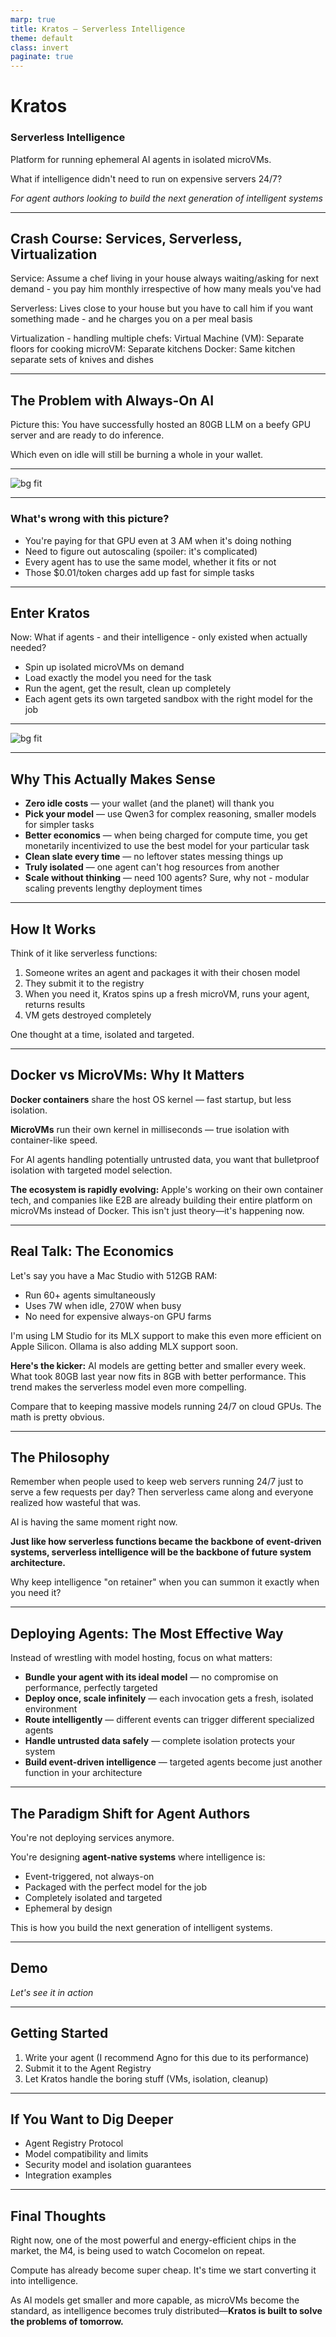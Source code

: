 ```yaml
---
marp: true
title: Kratos – Serverless Intelligence
theme: default
class: invert
paginate: true
---
```


# Kratos  
### Serverless Intelligence

Platform for running ephemeral AI agents in isolated microVMs.

What if intelligence didn't need to run on expensive servers 24/7?

*For agent authors looking to build the next generation of intelligent systems*

---

## Crash Course: Services, Serverless, Virtualization

Service: Assume a chef living in your house always waiting/asking for next demand - you pay him monthly irrespective of how many meals you've had

Serverless: Lives close to your house but you have to call him if you want something made - and he charges you on a per meal basis

Virtualization - handling multiple chefs:
Virtual Machine (VM): Separate floors for cooking
microVM: Separate kitchens
Docker: Same kitchen separate sets of knives and dishes

---

## The Problem with Always-On AI

Picture this: You have successfully hosted an 80GB LLM on a beefy GPU server and are ready to do inference.

Which even on idle will still be burning a whole in your wallet.

---

![bg fit](./server_based_overview.png)

---

### What's wrong with this picture?

- You're paying for that GPU even at 3 AM when it's doing nothing
- Need to figure out autoscaling (spoiler: it's complicated)
- Every agent has to use the same model, whether it fits or not
- Those $0.01/token charges add up fast for simple tasks

---

## Enter Kratos

Now: What if agents - and their intelligence - only existed when actually needed?

- Spin up isolated microVMs on demand
- Load exactly the model you need for the task
- Run the agent, get the result, clean up completely
- Each agent gets its own targeted sandbox with the right model for the job

---

![bg fit](./serverless_overview.png)

---

## Why This Actually Makes Sense

- **Zero idle costs** — your wallet (and the planet) will thank you
- **Pick your model** — use Qwen3 for complex reasoning, smaller models for simpler tasks
- **Better economics** — when being charged for compute time, you get monetarily incentivized to use the best model for your particular task
- **Clean slate every time** — no leftover states messing things up
- **Truly isolated** — one agent can't hog resources from another
- **Scale without thinking** — need 100 agents? Sure, why not - modular scaling prevents lengthy deployment times

---

## How It Works

Think of it like serverless functions:

1. Someone writes an agent and packages it with their chosen model
2. They submit it to the registry
3. When you need it, Kratos spins up a fresh microVM, runs your agent, returns results
4. VM gets destroyed completely

One thought at a time, isolated and targeted.

---

## Docker vs MicroVMs: Why It Matters

**Docker containers** share the host OS kernel — fast startup, but less isolation.

**MicroVMs** run their own kernel in milliseconds — true isolation with container-like speed.

For AI agents handling potentially untrusted data, you want that bulletproof isolation with targeted model selection.

**The ecosystem is rapidly evolving:** Apple's working on their own container tech, and companies like E2B are already building their entire platform on microVMs instead of Docker. This isn't just theory—it's happening now.

---

## Real Talk: The Economics

Let's say you have a Mac Studio with 512GB RAM:
- Run 60+ agents simultaneously 
- Uses 7W when idle, 270W when busy
- No need for expensive always-on GPU farms

I'm using LM Studio for its MLX support to make this even more efficient on Apple Silicon. Ollama is also adding MLX support soon.

**Here's the kicker:** AI models are getting better and smaller every week. What took 80GB last year now fits in 8GB with better performance. This trend makes the serverless model even more compelling.

Compare that to keeping massive models running 24/7 on cloud GPUs. The math is pretty obvious.

---

## The Philosophy

Remember when people used to keep web servers running 24/7 just to serve a few requests per day? Then serverless came along and everyone realized how wasteful that was.

AI is having the same moment right now.

**Just like how serverless functions became the backbone of event-driven systems, serverless intelligence will be the backbone of future system architecture.**

Why keep intelligence "on retainer" when you can summon it exactly when you need it?

---

## Deploying Agents: The Most Effective Way

Instead of wrestling with model hosting, focus on what matters:

- **Bundle your agent with its ideal model** — no compromise on performance, perfectly targeted
- **Deploy once, scale infinitely** — each invocation gets a fresh, isolated environment
- **Route intelligently** — different events can trigger different specialized agents
- **Handle untrusted data safely** — complete isolation protects your system
- **Build event-driven intelligence** — targeted agents become just another function in your architecture

---

## The Paradigm Shift for Agent Authors

You're not deploying services anymore.

You're designing **agent-native systems** where intelligence is:
- Event-triggered, not always-on
- Packaged with the perfect model for the job
- Completely isolated and targeted
- Ephemeral by design

This is how you build the next generation of intelligent systems.

---

## Demo

*Let's see it in action*

---

## Getting Started

1. Write your agent (I recommend Agno for this due to its performance)
2. Submit it to the Agent Registry
3. Let Kratos handle the boring stuff (VMs, isolation, cleanup)

---

## If You Want to Dig Deeper

- Agent Registry Protocol
- Model compatibility and limits
- Security model and isolation guarantees
- Integration examples

---

## Final Thoughts

Right now, one of the most powerful and energy-efficient chips in the market, the M4, is being used to watch Cocomelon on repeat.

Compute has already become super cheap. It's time we start converting it into intelligence.

As AI models get smaller and more capable, as microVMs become the standard, as intelligence becomes truly distributed—**Kratos is built to solve the problems of tomorrow.**

